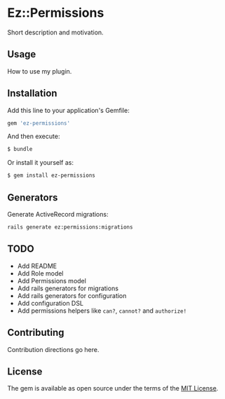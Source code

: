 # Ez::Permissions
Short description and motivation.

## Usage
How to use my plugin.

## Installation
Add this line to your application's Gemfile:

```ruby
gem 'ez-permissions'
```

And then execute:
```bash
$ bundle
```

Or install it yourself as:
```bash
$ gem install ez-permissions
```

## Generators

Generate ActiveRecord migrations:
```bash
rails generate ez:permissions:migrations
```

## TODO

- Add README
- Add Role model
- Add Permissions model
- Add rails generators for migrations
- Add rails generators for configuration
- Add configuration DSL
- Add permissions helpers like `can?`, `cannot?` and `authorize!`

## Contributing
Contribution directions go here.

## License
The gem is available as open source under the terms of the [MIT License](https://opensource.org/licenses/MIT).
